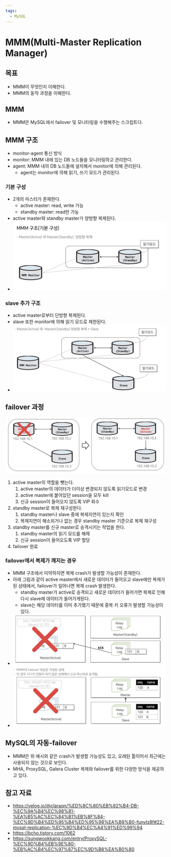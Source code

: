 ```yaml
---
tags:
  - MySQL
---
```

# MMM(Multi-Master Replication Manager)

## 목표

- MMM이 무엇인지 이해한다.
- MMM의 동작 과정을 이해한다.

## MMM

- MMM은 MySQL에서 failover 및 모니터링을 수행해주는 스크립트다.

## MMM 구조

- monitor-agent 통신 방식
- monitor: MMM 내에 있는 DB 노드들을 모니터링하고 관리한다.
- agent: MMM 내의 DB 노드들에 설치해서 monitor에 의해 관리된다.
	- agent는 monitor에 의해 읽기, 쓰기 모드가 관리된다.

### 기본 구성

- 2개의 마스터가 존재한다.
	- active master: read, write 가능
	- standby master: read만 가능
- active master와 standby master가 양방향 복제된다.
- ![](assets/Pasted%20image%2020231213134239.png)

### slave 추가 구조

- active master로부터 단방향 복제된다.
- slave 또한 monitor에 의해 읽기 모드로 제한된다.
- ![](assets/Pasted%20image%2020231213140928.png)

## failover 과정

![](assets/Pasted%20image%2020231213144909.png)

1. active master의 역할을 뺏는다.
	1. active master의 데이터가 더이상 변경되지 않도록 읽기모드로 변경
	2. active master에 붙어있던 session을 모두 kill
	3. 신규 session이 들어오지 않도록 VIP 회수
2. standby master로 복제 재구성한다.
	1. standby master나 slave 중에 복제지연이 있는지 확인
	2. 복제지연이 해소되거나 없는 경우 standby master 기준으로 복제 재구성
3. standby master를 신규 master로 승격시키는 작업을 한다.
	1. standby master의 읽기 모드를 해제
	2. 신규 session이 들어오도록 VIP 할당
4. failover 완료

### failover에서 복제가 깨지는 경우

- MMM 구조에서 미약하지면 복제 crash가 발생할 가능성이 존재한다.
- 아래 그림과 같이 active master에서 새로운 데이터가 들어오고 slave에만 복제가 된 상태에서, failover가 일어나면 복제 crash 발생한다.
	- standby master가 active로 승격되고 새로운 데이터가 들어가면 복제로 인해 다시 slave에 데이터가 들어가게된다.
	- slave는 해당 데이터를 이미 추가했기 때문에 중복 키 오류가 발생할 가능성이 있다.
- ![](assets/Pasted%20image%2020231213145338.png)
- ![](assets/Pasted%20image%2020231213145350.png)

## MySQL의 자동-failover

- MMM은 위 예시와 같은 crash가 발생할 가능성도 있고, 오래된 툴이어서 최근에는 사용되지 않는 것으로 보인다.
- MHA, ProxySQL, Galera Cluster 복제와 failover를 위한 다양한 방식을 제공하고 있다.

## 참고 자료

- https://velog.io/@claraqn/%ED%8C%80%EB%82%B4-DB-%EC%9A%B4%EC%98%81-%EA%B5%AC%EC%84%B1%EB%8F%84-%EC%9D%B4%ED%95%B4%ED%95%98%EA%B8%B0-funvlz8f#22-mysql-replication-%EC%9D%B4%EC%A4%91%ED%99%94
- https://bcho.tistory.com/1062
- https://sungwookkang.com/entry/ProxySQL-%EC%9D%B4%EB%9E%80-%EB%AC%B4%EC%97%87%EC%9D%B8%EA%B0%80